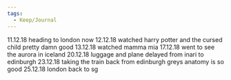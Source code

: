 ```yaml
---
tags:
  - Keep/Journal
---
```


11.12.18
heading to london now
12.12.18
watched harry potter and the cursed child
pretty damn good
13.12.18
watched mamma mia
17.12.18
went to see the aurora in iceland
20.12.18
luggage and plane delayed from inari to edinburgh
23.12.18
taking the train back from edinburgh
greys anatomy is so good
25.12.18
london back to sg
